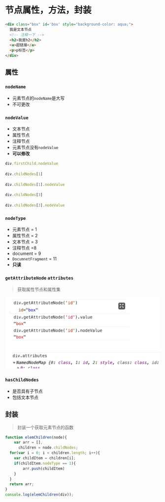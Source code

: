 # 节点属性，方法，封装

```html
<div class="box" id='box' style="background-color: aqua;">
  我是文本节点
  <!-- 注释一下 -->
  <h2>我是h2</h2>
  <a>超链接</a>
  <p>p标签</p>
</div>
```

## 属性

### `nodeName`

- 元素节点的`nodeName`是大写
- 不可更改

### `nodeValue`

- 文本节点
- 属性节点
- 注释节点
- 元素节点没有`nodeValue`
- **可以修改**

```js
div.firstChild.nodeValue

div.childNodes[1]

div.childNodes[1].nodeValue

div.childNodes[3]

div.childNodes[3].nodeValue
```

### `nodeType`

- 元素节点 = 1
- 属性节点 = 2
- 文本节点 = 3
- 注释节点 =8
- document = 9
- `DocumnetFragment` = 11
- **只读**



### `getAttributeNode` `attributes`

> 获取属性节点和属性集

![](images/属性节点.jpg)



### `hasChildNodes`

- 是否具有子节点
- 包括文本节点



## 封装

> 封装一个获取元素节点的函数

```js
function elemChildren(node){
	var arr = [],
      children = node.childNodes;
  for(var i = 0; i < children.length; i++){
    var childItem = children[i];
  	if(childItem.nodeType == 1){
    	arr.push(childItem)
    }
  }
  return arr;
}
console.log(elemChildren(div));
```

